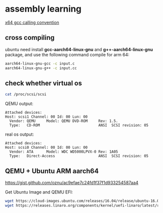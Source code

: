# assembly learning

[x64 gcc calling convention](./call_convention/abi_x64_gcc.md)

## cross compiling

ubuntu need install **gcc-aarch64-linux-gnu** and  **g++-aarch64-linux-gnu** package, and use the following command compile for arm 64:

```bash
aarch64-linux-gnu-gcc -c input.c
aarch64-linux-gnu-g++ -c input.cc
```

## check whether virtual os

```bash
cat /proc/scsi/scsi
```
QEMU output:
```
Attached devices:
Host: scsi1 Channel: 00 Id: 00 Lun: 00
  Vendor: QEMU     Model: QEMU DVD-ROM     Rev: 1.5.
  Type:   CD-ROM                           ANSI  SCSI revision: 05
```

real os output:
```
Attached devices:
Host: scsi0 Channel: 00 Id: 00 Lun: 00
  Vendor: ATA      Model: WDC WD5000LPVX-0 Rev: 1A05
  Type:   Direct-Access                    ANSI  SCSI revision: 05
```

## QEMU + Ubuntu ARM aarch64

https://gist.github.com/oznu/ac9efae7c24fd1f37f1d933254587aa4

Get Ubuntu Image and QEMU EFI:
```bash
wget https://cloud-images.ubuntu.com/releases/16.04/release/ubuntu-16.04-server-cloudimg-arm64-uefi1.img
wget https://releases.linaro.org/components/kernel/uefi-linaro/latest/release/qemu64/QEMU_EFI.fd
```

